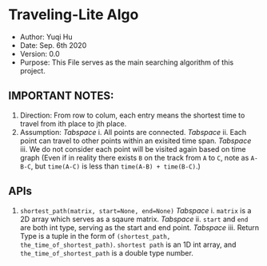 # Traveling-Lite Algo

 - Author: Yuqi Hu
 - Date: Sep. 6th 2020
 - Version: 0.0
 - Purpose: This File serves as the main searching algorithm of this project.

## IMPORTANT NOTES:
1. Direction: From row to colum, each entry means the shortest time to travel from ith place to jth place.
2. Assumption:
*Tabspace* i. All points are connected.
*Tabspace* ii. Each point can travel to other points within an exisited time span.
*Tabspace* iii. We do not consider each point will be visited again based on time graph (Even if in reality there exists `B` on the track from `A` to `C`, note as `A-B-C`, but `time(A-C)` is less than `time(A-B) + time(B-C)`.)
    
## APIs
1. `shortest_path(matrix, start=None, end=None)`
*Tabspace* i. `matrix` is a 2D array which serves as a sqaure matrix.
*Tabspace* ii. `start` and `end` are both int type, serving as the start and end point.
*Tabspace* iii. Return Type is a tuple in the form of `(shortest_path, the_time_of_shortest_path)`. `shortest path` is an 1D int array, and `the_time_of_shortest_path` is a double type number.

